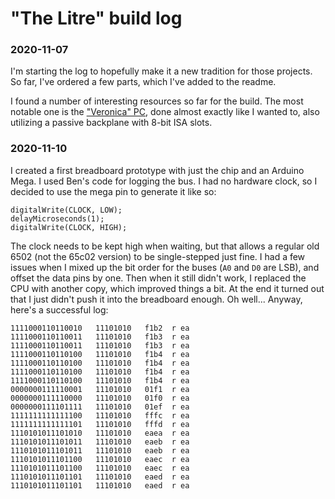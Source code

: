 # "The Litre" build log

### 2020-11-07

I'm starting the log to hopefully make it a new tradition for those projects. So far, I've ordered a few parts, which I've added to the readme.

I found a number of interesting resources so far for the build. The most notable one is the ["Veronica" PC](https://blondihacks.com/veronica-cpu-board/), done almost exactly like I wanted to, also utilizing a passive backplane with 8-bit ISA slots.

### 2020-11-10

I created a first breadboard prototype with just the chip and an Arduino Mega. I used Ben's code for logging the bus. I had no hardware clock, so I decided to use the mega pin to generate it like so:

    digitalWrite(CLOCK, LOW);
    delayMicroseconds(1);
    digitalWrite(CLOCK, HIGH);
    
The clock needs to be kept high when waiting, but that allows a regular old 6502 (not the 65c02 version) to be single-stepped just fine. I had a few issues when I mixed up the bit order for the buses (`A0` and `D0` are LSB), and offset the data pins by one. Then when it still didn't work, I replaced the CPU with another copy, which improved things a bit. At the end it turned out that I just didn't push it into the breadboard enough. Oh well... Anyway, here's a successful log:

    1111000110110010   11101010   f1b2  r ea
    1111000110110011   11101010   f1b3  r ea
    1111000110110011   11101010   f1b3  r ea
    1111000110110100   11101010   f1b4  r ea
    1111000110110100   11101010   f1b4  r ea
    1111000110110100   11101010   f1b4  r ea
    1111000110110100   11101010   f1b4  r ea
    0000000111110001   11101010   01f1  r ea
    0000000111110000   11101010   01f0  r ea
    0000000111101111   11101010   01ef  r ea
    1111111111111100   11101010   fffc  r ea
    1111111111111101   11101010   fffd  r ea
    1110101011101010   11101010   eaea  r ea
    1110101011101011   11101010   eaeb  r ea
    1110101011101011   11101010   eaeb  r ea
    1110101011101100   11101010   eaec  r ea
    1110101011101100   11101010   eaec  r ea
    1110101011101101   11101010   eaed  r ea
    1110101011101101   11101010   eaed  r ea
